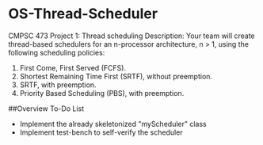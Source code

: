 # OS-Thread-Scheduler

CMPSC 473 Project 1: Thread scheduling
Description:
Your team will create thread-based schedulers for an n-processor architecture, n > 1, using the following scheduling policies:
1. First Come, First Served (FCFS). 
2. Shortest Remaining Time First (SRTF), without preemption. 
3. SRTF, with preemption. 
4. Priority Based Scheduling (PBS), with preemption.


##Overview To-Do List
- Implement the already skeletonized "myScheduler" class
- Implement test-bench to self-verify the scheduler
